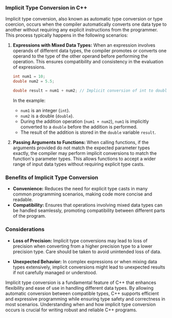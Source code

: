 ### Implicit Type Conversion in C++

Implicit type conversion, also known as automatic type conversion or type coercion, occurs when the compiler automatically converts one data type to another without requiring any explicit instructions from the programmer. This process typically happens in the following scenarios:

1. **Expressions with Mixed Data Types:**
   When an expression involves operands of different data types, the compiler promotes or converts one operand to the type of the other operand before performing the operation. This ensures compatibility and consistency in the evaluation of expressions.

   ```cpp
   int num1 = 10;
   double num2 = 5.5;

   double result = num1 + num2; // Implicit conversion of int to double
   ```

   In the example:

   - `num1` is an integer (`int`).
   - `num2` is a double (`double`).
   - During the addition operation (`num1 + num2`), `num1` is implicitly converted to a `double` before the addition is performed.
   - The result of the addition is stored in the `double` variable `result`.

2. **Passing Arguments to Functions:**
   When calling functions, if the arguments provided do not match the expected parameter types exactly, the compiler may perform implicit conversions to match the function's parameter types. This allows functions to accept a wider range of input data types without requiring explicit type casts.

### Benefits of Implicit Type Conversion

- **Convenience:** Reduces the need for explicit type casts in many common programming scenarios, making code more concise and readable.
- **Compatibility:** Ensures that operations involving mixed data types can be handled seamlessly, promoting compatibility between different parts of the program.

### Considerations

- **Loss of Precision:** Implicit type conversions may lead to loss of precision when converting from a higher precision type to a lower precision type. Care should be taken to avoid unintended loss of data.

- **Unexpected Behavior:** In complex expressions or when mixing data types extensively, implicit conversions might lead to unexpected results if not carefully managed or understood.

Implicit type conversion is a fundamental feature of C++ that enhances flexibility and ease of use in handling different data types. By allowing automatic conversion between compatible types, C++ supports efficient and expressive programming while ensuring type safety and correctness in most scenarios. Understanding when and how implicit type conversion occurs is crucial for writing robust and reliable C++ programs.
